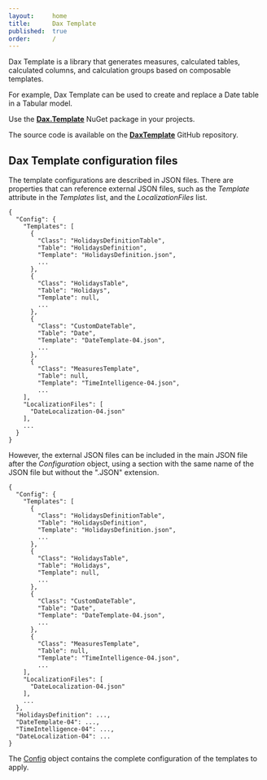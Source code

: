```yaml
---
layout:     home
title:      Dax Template
published:  true
order:      /
---
```

Dax Template is a library that generates measures, calculated tables, calculated columns, and calculation groups based on composable templates.

For example, Dax Template can be used to create and replace a Date table in a Tabular model.

Use the **[Dax.Template](https://www.nuget.org/packages/Dax.Template/)** NuGet package in your projects.

The source code is available on the **[DaxTemplate](https://github.com/sql-bi/daxtemplate)** GitHub repository.

## Dax Template configuration files

The template configurations are described in JSON files. There are properties that can reference external JSON files, such as the *Template* attribute in the *Templates* list, and the *LocalizationFiles* list.
~~~
{
  "Config": {
    "Templates": [
      {
        "Class": "HolidaysDefinitionTable",
        "Table": "HolidaysDefinition",
        "Template": "HolidaysDefinition.json",
        ...
      },
      {
        "Class": "HolidaysTable",
        "Table": "Holidays",
        "Template": null,
        ...
      },
      {
        "Class": "CustomDateTable",
        "Table": "Date",
        "Template": "DateTemplate-04.json",
        ...
      },
      {
        "Class": "MeasuresTemplate",
        "Table": null,
        "Template": "TimeIntelligence-04.json",
        ...
    ],
    "LocalizationFiles": [
      "DateLocalization-04.json"
    ],
    ...
  }
}
~~~

However, the external JSON files can be included in the main JSON file after the *Configuration* object, using a section with the same name of the JSON file but without the ".JSON" extension.

~~~
{
  "Config": {
    "Templates": [
      {
        "Class": "HolidaysDefinitionTable",
        "Table": "HolidaysDefinition",
        "Template": "HolidaysDefinition.json",
        ...
      },
      {
        "Class": "HolidaysTable",
        "Table": "Holidays",
        "Template": null,
        ...
      },
      {
        "Class": "CustomDateTable",
        "Table": "Date",
        "Template": "DateTemplate-04.json",
        ...
      },
      {
        "Class": "MeasuresTemplate",
        "Table": null,
        "Template": "TimeIntelligence-04.json",
        ...
    ],
    "LocalizationFiles": [
      "DateLocalization-04.json"
    ],
    ...
  },
  "HolidaysDefinition": ...,
  "DateTemplate-04": ...,
  "TimeIntelligence-04": ...,
  "DateLocalization-04": ...
}
~~~

The [Config](./configuration/config) object contains the complete configuration of the templates to apply.
